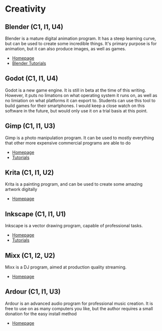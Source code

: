 # Creativity

## Blender (C1, I1, U4)

Blender is a mature digital animation program. It has a steep learning curve, but can be used to create some incredible things. It's primary purpose is for animation, but it can also produce images, as well as games.

* [Homepage](http://www.blender.org/)
* [Blender Tutorials](http://www.blenderguru.com/)

## Godot (C1, I1, U4)

Godot is a new game engine. It is still in beta at the time of this writing. However, it puts no limations on what operating system it runs on, as well as no limiation on what platforms it can export to. Students can use this tool to build games for their smartphones. I would keep a close watch on this software in the future, but would only use it on a trial basis at this point.

## Gimp (C1, I1, U3)

Gimp is a photo manipulation program. It can be used to mostly everything that other more expensive commercial programs are able to do

* [Homepage](http://www.gimp.org/)
* [Tutorials](http://www.gimp.org/tutorials/)

## Krita (C1, I1, U2)

Krita is a painting program, and can be used to create some amazing artwork digitally

* [Homepage](https://krita.org/)

## Inkscape (C1, I1, U1)

Inkscape is a vector drawing program, capable of professional tasks.

* [Homepage](https://inkscape.org/)
* [Tutorials](https://inkscape.org/en/learn/)

## Mixx (C1, I2, U2)

Mixx is a DJ program, aimed at production quality streaming.

* [Homepage](http://www.mixxx.org/)

## Ardour (C1, I1, U3)

Ardour is an advanced audio program for professional music creation. It is free to use on as many computers you like, but the author requires a small donation for the easy install method

* [Homepage](https://ardour.org/)


